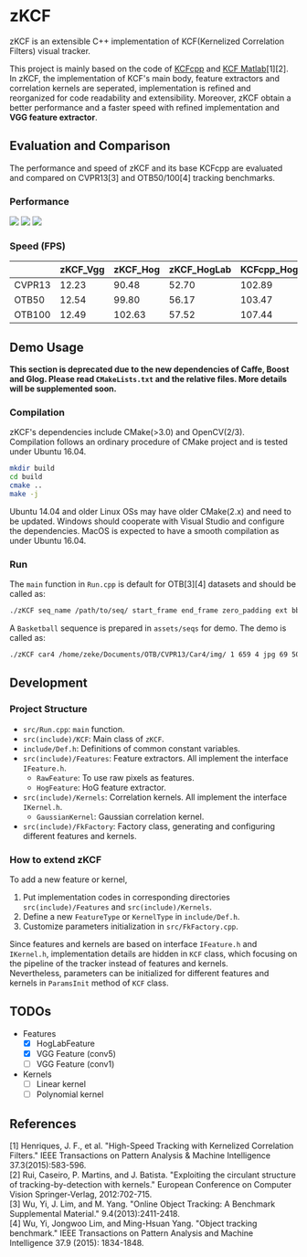 # zKCF

zKCF is an extensible C++ implementation of KCF(Kernelized Correlation Filters) visual tracker.

This project is mainly based on the code of [KCFcpp](https://github.com/joaofaro/KCFcpp) and [KCF Matlab](http://www.robots.ox.ac.uk/~joao/circulant/)[1][2].
In zKCF, the implementation of KCF's main body, feature extractors and correlation kernels are seperated, implementation is refined and reorganized for code readability and extensibility. Moreover, zKCF obtain a better performance and a faster speed with refined implementation and **VGG feature extractor**.

## Evaluation and Comparison

The performance and speed of zKCF and its base KCFcpp are evaluated and compared on CVPR13[3] and OTB50/100[4] tracking benchmarks.

### Performance
<img src="https://raw.githubusercontent.com/ixez/zKCF/master/assets/imgs/CVPR13_quality_plot.jpg" />
<img src="https://raw.githubusercontent.com/ixez/zKCF/master/assets/imgs/OTB50_quality_plot.jpg" />
<img src="https://raw.githubusercontent.com/ixez/zKCF/master/assets/imgs/OTB100_quality_plot.jpg" />

### Speed (FPS)
|        	| zKCF_Vgg 	| zKCF_Hog 	| zKCF_HogLab 	| KCFcpp_Hog 	| KCFcpp_HogLab 	|
|--------	|----------	|----------	|-------------	|------------	|---------------	|
| CVPR13 	| 12.23    	| 90.48    	| 52.70       	| 102.89     	| 76.54         	|
| OTB50  	| 12.54    	| 99.80    	| 56.17       	| 103.47     	| 75.58         	|
| OTB100 	| 12.49    	| 102.63   	| 57.52       	| 107.44     	| 78.05         	|

## Demo Usage
**This section is deprecated due to the new dependencies of Caffe, Boost and Glog. Please read `CMakeLists.txt` and the relative files. More details will be supplemented soon.**
### Compilation
zKCF's dependencies include CMake(>3.0) and OpenCV(2/3).   
Compilation follows an ordinary procedure of CMake project and is tested under Ubuntu 16.04.   
```bash
mkdir build
cd build
cmake ..
make -j
```
Ubuntu 14.04 and older Linux OSs may have older CMake(2.x) and need to be updated. Windows should cooperate with Visual Studio and configure the dependencies. MacOS is expected to have a smooth compilation as under Ubuntu 16.04.

### Run
The `main` function in `Run.cpp` is default for OTB[3][4] datasets and should be called as:
```bash
./zKCF seq_name /path/to/seq/ start_frame end_frame zero_padding ext bbox_x bbox_y bbox_width bbox_height preview
``` 
A `Basketball` sequence is prepared in  `assets/seqs` for demo. The demo is called as:
```bash
./zKCF car4 /home/zeke/Documents/OTB/CVPR13/Car4/img/ 1 659 4 jpg 69 50 107 87 1
``` 

## Development
### Project Structure
* `src/Run.cpp`: `main` function.
* `src(include)/KCF`: Main class of `zKCF`.
* `include/Def.h`: Definitions of common constant variables.
* `src(include)/Features`: Feature extractors. All implement the interface `IFeature.h`.
    * `RawFeature`: To use raw pixels as features.
    * `HogFeature`: HoG feature extractor.
* `src(include)/Kernels`: Correlation kernels. All implement the interface `IKernel.h`.
    * `GaussianKernel`: Gaussian correlation kernel.
* `src(include)/FkFactory`: Factory class, generating and configuring different features and kernels.

### How to extend zKCF
To add a new feature or kernel,
1. Put implementation codes in corresponding directories `src(include)/Features` and `src(include)/Kernels`.   
2. Define a new `FeatureType` or `KernelType` in `include/Def.h`.   
3. Customize parameters initialization in `src/FkFactory.cpp`.   

Since features and kernels are based on interface `IFeature.h` and `IKernel.h`, implementation details are hidden in `KCF` class, which focusing on the pipeline of the tracker instead of features and kernels.   
Nevertheless, parameters can be initialized for different features and kernels in `ParamsInit` method of `KCF` class.

## TODOs
* Features
    - [x] HogLabFeature
    - [x] VGG Feature (conv5)
    - [ ] VGG Feature (conv1)
* Kernels
    - [ ] Linear kernel
    - [ ] Polynomial kernel

## References
[1] Henriques, J. F., et al. "High-Speed Tracking with Kernelized Correlation Filters." IEEE Transactions on Pattern Analysis & Machine Intelligence 37.3(2015):583-596.   
[2] Rui, Caseiro, P. Martins, and J. Batista. "Exploiting the circulant structure of tracking-by-detection with kernels." European Conference on Computer Vision Springer-Verlag, 2012:702-715.   
[3] Wu, Yi, J. Lim, and M. Yang. "Online Object Tracking: A Benchmark Supplemental Material." 9.4(2013):2411-2418.   
[4] Wu, Yi, Jongwoo Lim, and Ming-Hsuan Yang. "Object tracking benchmark." IEEE Transactions on Pattern Analysis and Machine Intelligence 37.9 (2015): 1834-1848.   
